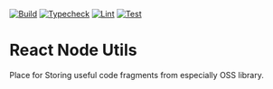 [![Build](https://github.com/laststance/utility-collective/actions/workflows/build.yml/badge.svg)](https://github.com/laststance/utility-collective/actions/workflows/build.yml)
[![Typecheck](https://github.com/laststance/utility-collective/actions/workflows/typecheck.yml/badge.svg)](https://github.com/laststance/utility-collective/actions/workflows/typecheck.yml)
[![Lint](https://github.com/laststance/utility-collective/actions/workflows/lint.yml/badge.svg)](https://github.com/laststance/utility-collective/actions/workflows/lint.yml)
[![Test](https://github.com/laststance/utility-collective/actions/workflows/test.yml/badge.svg)](https://github.com/laststance/utility-collective/actions/workflows/test.yml)

# React Node Utils

Place for Storing useful code fragments from especially OSS library.
